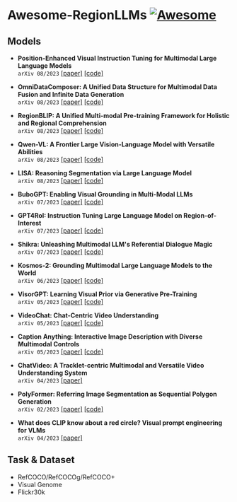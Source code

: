 # Awesome-RegionLLMs [![Awesome](https://awesome.re/badge.svg)](https://awesome.re)

## Models

- **Position-Enhanced Visual Instruction Tuning for Multimodal Large Language Models**\
  `arXiv 08/2023` [[paper]](https://arxiv.org/abs/2308.13437) [[code]](https://www.catalyzex.com/paper/arxiv:2308.13437/code)

- **OmniDataComposer: A Unified Data Structure for Multimodal Data Fusion and Infinite Data Generation**\
  `arXiv 08/2023` [[paper]](https://arxiv.org/abs/2308.04126) [[code]](https://github.com/shajiayu1/OmniDataComposer)

- **RegionBLIP: A Unified Multi-modal Pre-training Framework for Holistic and Regional Comprehension**\
  `arXiv 08/2023` [[paper]](https://arxiv.org/abs/2308.02299) [[code]](https://github.com/mightyzau/regionblip)

- **Qwen-VL: A Frontier Large Vision-Language Model with Versatile Abilities**\
  `arXiv 08/2023` [[paper]](https://arxiv.org/abs/2308.12966) [[code]](https://github.com/qwenlm/qwen-vl)
  
- **LISA: Reasoning Segmentation via Large Language Model**\
  `arXiv 08/2023` [[paper]](https://arxiv.org/abs/2308.00692) [[code]](https://github.com/dvlab-research/lisa)
  
- **BuboGPT: Enabling Visual Grounding in Multi-Modal LLMs**\
  `arXiv 07/2023` [[paper]](https://arxiv.org/abs/2307.08581) [[code]](https://github.com/magic-research/bubogpt)
  
- **GPT4RoI: Instruction Tuning Large Language Model on Region-of-Interest**\
  `arXiv 07/2023` [[paper]](https://arxiv.org/abs/2307.03601) [[code]](https://github.com/jshilong/gpt4roi)

- **Shikra: Unleashing Multimodal LLM's Referential Dialogue Magic**\
  `arXiv 07/2023` [[paper]](https://arxiv.org/abs/2306.15195) [[code]](https://github.com/shikras/shikra)

- **Kosmos-2: Grounding Multimodal Large Language Models to the World**\
  `arXiv 06/2023` [[paper]](https://arxiv.org/abs/2306.14824) [[code]](https://github.com/microsoft/unilm/tree/master/kosmos-2)
  
- **VisorGPT: Learning Visual Prior via Generative Pre-Training**\
  `arXiv 05/2023` [[paper]](https://arxiv.org/abs/2305.13777) [[code]](https://github.com/Sierkinhane/VisorGPT)

- **VideoChat: Chat-Centric Video Understanding**\
  `arXiv 05/2023` [[paper]](https://arxiv.org/abs/2305.06355) [[code]](https://github.com/opengvlab/ask-anything)

- **Caption Anything: Interactive Image Description with Diverse Multimodal Controls**\
  `arXiv 05/2023` [[paper]](https://arxiv.org/abs/2305.02677) [[code]](https://github.com/ttengwang/caption-anything)

- **ChatVideo: A Tracklet-centric Multimodal and Versatile Video Understanding System**\
  `arXiv 04/2023` [[paper]](https://arxiv.org/abs/2304.14407)

- **PolyFormer: Referring Image Segmentation as Sequential Polygon Generation**\
  `arXiv 02/2023` [[paper]](https://arxiv.org/abs/2302.07387) [[code]](https://github.com/amazon-science/polygon-transformer)

- **What does CLIP know about a red circle? Visual prompt engineering for VLMs**\
  `arXiv 04/2023` [[paper]](https://arxiv.org/abs/2304.06712)

## Task & Dataset
- RefCOCO/RefCOCOg/RefCOCO+
- Visual Genome
- Flickr30k
